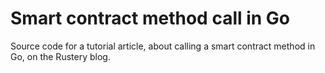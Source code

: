# Smart contract method call in Go

Source code for a tutorial article, about calling a smart contract method in Go, on the Rustery blog.
